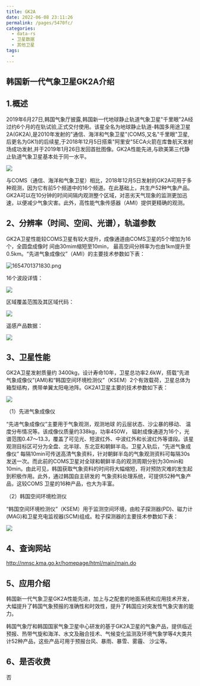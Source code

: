 ```yaml
---
title: GK2A
date: 2022-06-08 23:11:26
permalink: /pages/5470fc/
categories:
  - data-rs
  - 卫星数据
  - 其他卫星
tags:
  - 
---
```

## **韩国新一代气象卫星GK2A介绍**

## 1.概述

2019年6月27日,韩国气象厅披露,韩国新一代地球静止轨道气象卫星"千里眼"2A经过约6个月的在轨试验,正式交付使用。该星全名为地球静止轨道-韩国多用途卫星2A(GK2A),是2010年发射的"通信、海洋和气象卫星"(COMS,又名"千里眼"卫星,后更名为GK1)的后续星,于2018年12月5日搭乘"阿里安"5ECA火箭在库鲁航天发射场成功发射,并于2019年1月26日发回首批图像。GK2A性能先进,与欧美第三代静止轨道气象卫星基本处于同一水平。

![](http://pics.landcover100.com/pics/20222208/62a0bcc6673f3.png)

与COMS（通信、海洋和气象卫星）相比，2018年12月5日发射的GK2A可用于多种观测，因为它有前5个频道中的16个频道。在此基础上，共生产52种气象产品。GK2A可以在10分钟的时间间隔内观测整个区域，对恶劣天气现象的监测更加迅速，以便减少气象灾害。此外，高性能气象传感器（AMI）提供更精确的观测。



## **2、分辨率（时间、空间、光谱），轨道参数**

GK2A卫星性能较COMS卫星有较大提升，成像通道由COMS卫星的5个增加为16个，全圆盘成像时 间由30mim缩短至10min， 最高空间分辨率为也由1km提升至0.5km。“先进气象成像仪”（AMI）的主要技术参数如下表：  

![1654701371830.png](http://pics.landcover100.com/pics/20222208/62a0bd4819fe5.png)

16个波段详情：  

![](http://pics.landcover100.com/pics/20222208/62a0bd701fbd1.png)

区域覆盖范围及其区域代码：  

![](http://pics.landcover100.com/pics/20222208/62a0bd911c6cf.png)

遥感产品数据：

![](http://pics.landcover100.com/pics/20222208/62a0be0c36c4e.png)

## **3、卫星性能**

GK2A卫星发射质量约 3400kg，设计寿命10年，卫星总功率2.6kW，搭载“先进气象成像仪”(AMI)和“韩国空间环境检测仪”（KSEM）2个有效载荷，卫星总体为箱型结构，携带单翼太阳电池阵。GK2A1卫星主要的技术参数如下表：

![](http://pics.landcover100.com/pics/20222208/62a0be2fbbe0f.png)

（1）先进气象成像仪

“先进气象成像仪”主要用于气象观测，观测地球 的云层状态、沙尘暴的移动、 温度分布情况等。该成像仪质量约338kg，功率450W， 辐射成像通道为16个，光谱范围0.47～13.3，覆盖了可见光、短波红外、中波红外和长波红外等谱段。该星观测目标区可分为全盘、北半球、东北亚和朝鲜半岛。卫星入轨后，“先进气象成像仪” 每隔10min可传送高清气象资料，针对朝鲜半岛的气象观测资料可每隔30s发送一次。而此前的COMS卫星对全球和朝鲜半岛的观测周期分别为30min和10min。由此可见，韩国获取气象资料的时间将大幅缩短，将对预防灾难的发生起到积极作用。此外，通过韩国自主研发的 气象资料处理系统，可提供52种气象产品，这较COMS 卫星的16种产品，也大为丰富。

（2）韩国空间环境检测仪

“韩国空间环境检测仪”（KSEM）用于监测空间环境，由粒子探测器(PD)、磁力计(MAG)和卫星充电监视器(SCM)组成。粒子探测器的主要技术参数如下表：

![](http://pics.landcover100.com/pics/20222208/62a0be4e13a75.png)



## **4、查询网站**

http://nmsc.kma.go.kr/homepage/html/main/main.do



## **5、应用介绍**

韩国新一代气象卫星GK2A性能先进，加上与之配套的地面系统和应用技术开发，大幅提升了韩国气象预报的准确性和时效性，提升了韩国应对突发性气象灾害的能力。

韩国气象厅和韩国国家气象卫星中心研发的基于GK2A卫星的气象产品，提供临近预报、热带气旋和海洋、水文及融合技术、气候变化监测及环境气象学等4大类共计52种产品，这些产品可用于预报台风、暴雨、暴雪、雾霾、 沙尘等。



## **6、是否收费**

否

## 